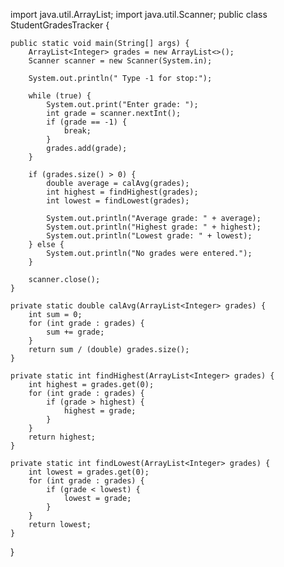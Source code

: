 import java.util.ArrayList;
import java.util.Scanner;
public class StudentGradesTracker {

    public static void main(String[] args) {
        ArrayList<Integer> grades = new ArrayList<>();
        Scanner scanner = new Scanner(System.in);

        System.out.println(" Type -1 for stop:");

        while (true) {
            System.out.print("Enter grade: ");
            int grade = scanner.nextInt();
            if (grade == -1) {
                break;
            }
            grades.add(grade);
        }

        if (grades.size() > 0) {
            double average = calAvg(grades);
            int highest = findHighest(grades);
            int lowest = findLowest(grades);

            System.out.println("Average grade: " + average);
            System.out.println("Highest grade: " + highest);
            System.out.println("Lowest grade: " + lowest);
        } else {
            System.out.println("No grades were entered.");
        }

        scanner.close();
    }

    private static double calAvg(ArrayList<Integer> grades) {
        int sum = 0;
        for (int grade : grades) {
            sum += grade;
        }
        return sum / (double) grades.size();
    }

    private static int findHighest(ArrayList<Integer> grades) {
        int highest = grades.get(0);
        for (int grade : grades) {
            if (grade > highest) {
                highest = grade;
            }
        }
        return highest;
    }

    private static int findLowest(ArrayList<Integer> grades) {
        int lowest = grades.get(0);
        for (int grade : grades) {
            if (grade < lowest) {
                lowest = grade;
            }
        }
        return lowest;
    }
}
